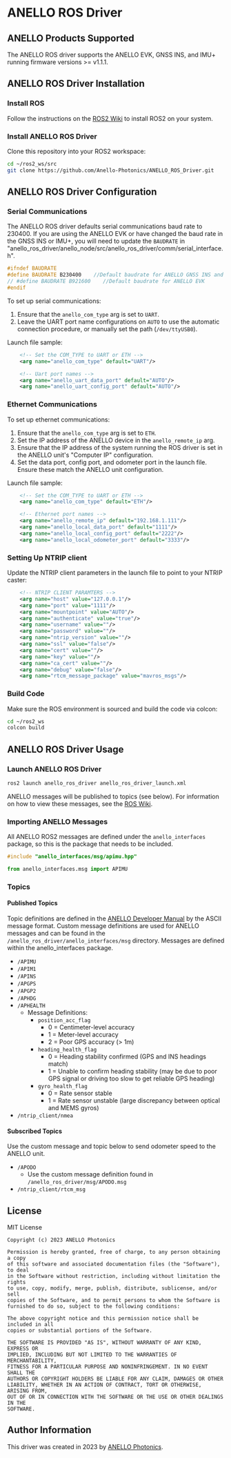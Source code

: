 # ANELLO ROS Driver

## ANELLO Products Supported

The ANELLO ROS driver supports the ANELLO EVK, GNSS INS, and IMU+ running firmware versions >= v1.1.1.

## ANELLO ROS Driver Installation

### Install ROS

Follow the instructions on the [ROS2 Wiki](https://docs.ros.org/) to install ROS2 on your system.

### Install ANELLO ROS Driver

Clone this repository into your ROS2 workspace:

```bash
cd ~/ros2_ws/src
git clone https://github.com/Anello-Photonics/ANELLO_ROS_Driver.git
```

## ANELLO ROS Driver Configuration

### Serial Communications

The ANELLO ROS driver defaults serial communications baud rate to 230400.
If you are using the ANELLO EVK or have changed the baud rate in the GNSS INS or IMU+, you will need to update the ```BAUDRATE``` in "anello_ros_driver/anello_node/src/anello_ros_driver/comm/serial_interface.h".

```c++
#ifndef BAUDRATE
#define BAUDRATE B230400    //Default baudrate for ANELLO GNSS INS and IMU+
// #define BAUDRATE B921600    //Default baudrate for ANELLO EVK
#endif
```

To set up serial communications:

1. Ensure that the ```anello_com_type``` arg is set to ```UART```.
2. Leave the UART port name configurations on ```AUTO``` to use the automatic connection procedure, or manually set the path (```/dev/ttyUSB0```).

Launch file sample:

```xml
    <!-- Set the COM_TYPE to UART or ETH -->
    <arg name="anello_com_type" default="UART"/>

    <!-- Uart port names -->
    <arg name="anello_uart_data_port" default="AUTO"/>
    <arg name="anello_uart_config_port" default="AUTO"/>
```

### Ethernet Communications

To set up ethernet communications:

1. Ensure that the ```anello_com_type``` arg is set to ```ETH```.
2. Set the IP address of the ANELLO device in the ```anello_remote_ip``` arg.
3. Ensure that the IP address of the system running the ROS driver is set in the ANELLO unit's "Computer IP" configuration.
4. Set the data port, config port, and odometer port in the launch file. Ensure these match the ANELLO unit configuration.

Launch file sample:

```xml
    <!-- Set the COM_TYPE to UART or ETH -->
    <arg name="anello_com_type" default="ETH"/>
```

```xml
    <!-- Ethernet port names -->
    <arg name="anello_remote_ip" default="192.168.1.111"/>
    <arg name="anello_local_data_port" default="1111"/>
    <arg name="anello_local_config_port" default="2222"/>
    <arg name="anello_local_odometer_port" default="3333"/>
```

### Setting Up NTRIP client

Update the NTRIP client parameters in the launch file to point to your NTRIP caster:

```xml
    <!-- NTRIP CLIENT PARAMTERS -->
    <arg name="host" value="127.0.0.1"/>
    <arg name="port" value="1111"/>
    <arg name="mountpoint" value="AUTO"/>
    <arg name="authenticate" value="true"/>
    <arg name="username" value=""/>
    <arg name="password" value=""/>
    <arg name="ntrip_version" value=""/>
    <arg name="ssl" value="false"/>
    <arg name="cert" value=""/>
    <arg name="key" value=""/>
    <arg name="ca_cert" value=""/>
    <arg name="debug" value="false"/>
    <arg name="rtcm_message_package" value="mavros_msgs"/>
```

### Build Code

Make sure the ROS environment is sourced and build the code via colcon:

```bash
cd ~/ros2_ws
colcon build
```

## ANELLO ROS Driver Usage

### Launch ANELLO ROS Driver

```bash
ros2 launch anello_ros_driver anello_ros_driver_launch.xml
```

ANELLO messages will be published to topics (see below). For information on how to view these messages, see the [ROS Wiki](http://wiki.ros.org/ROS/Tutorials/UnderstandingTopics).

### Importing ANELLO Messages

All ANELLO ROS2 messages are defined under the ```anello_interfaces``` package, so this is the package that needs to be included.

```c++
#include "anello_interfaces/msg/apimu.hpp"
```

```python
from anello_interfaces.msg import APIMU
```

### Topics

#### Published Topics

Topic definitions are defined in the [ANELLO Developer Manual](https://docs-a1.readthedocs.io/en/latest/) by the ASCII message format. Custom message definitions are used for ANELLO messages and can be found in the `/anello_ros_driver/anello_interfaces/msg` directory. Messages are defined within the anello_interfaces package.

* `/APIMU`
* `/APIM1`
* `/APINS`
* `/APGPS`
* `/APGP2`
* `/APHDG`
* `/APHEALTH`
  * Message Definitions:
    * `position_acc_flag`
      * 0 = Centimeter-level accuracy
      * 1 = Meter-level accuracy
      * 2 = Poor GPS accuracy (> 1m)
    * `heading_health_flag`
      * 0 = Heading stability confirmed (GPS and INS headings match)
      * 1 = Unable to confirm heading stability (may be due to poor GPS signal or driving too slow to get reliable GPS heading)
    * `gyro_health_flag`
      * 0 = Rate sensor stable
      * 1 = Rate sensor unstable (large discrepancy between optical and MEMS gyros)
* `/ntrip_client/nmea`

#### Subscribed Topics

Use the custom message and topic below to send odometer speed to the ANELLO unit.

* `/APODO`
  * Use the custom message definition found in `/anello_ros_driver/msg/APODO.msg`
* `/ntrip_client/rtcm_msg`

## License

MIT License

```text
Copyright (c) 2023 ANELLO Photonics

Permission is hereby granted, free of charge, to any person obtaining a copy
of this software and associated documentation files (the "Software"), to deal
in the Software without restriction, including without limitation the rights
to use, copy, modify, merge, publish, distribute, sublicense, and/or sell
copies of the Software, and to permit persons to whom the Software is
furnished to do so, subject to the following conditions:

The above copyright notice and this permission notice shall be included in all
copies or substantial portions of the Software.

THE SOFTWARE IS PROVIDED "AS IS", WITHOUT WARRANTY OF ANY KIND, EXPRESS OR
IMPLIED, INCLUDING BUT NOT LIMITED TO THE WARRANTIES OF MERCHANTABILITY,
FITNESS FOR A PARTICULAR PURPOSE AND NONINFRINGEMENT. IN NO EVENT SHALL THE
AUTHORS OR COPYRIGHT HOLDERS BE LIABLE FOR ANY CLAIM, DAMAGES OR OTHER
LIABILITY, WHETHER IN AN ACTION OF CONTRACT, TORT OR OTHERWISE, ARISING FROM,
OUT OF OR IN CONNECTION WITH THE SOFTWARE OR THE USE OR OTHER DEALINGS IN THE
SOFTWARE.

```

## Author Information

This driver was created in 2023 by [ANELLO Photonics](https://www.anellophotonics.com/).
